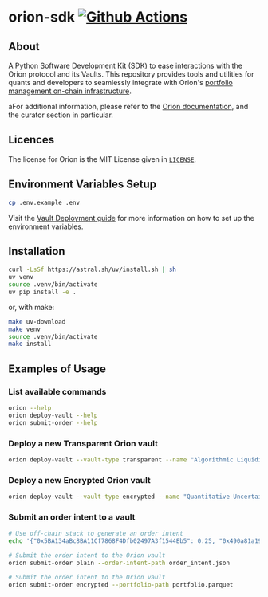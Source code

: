 # orion-sdk [![Github Actions][gha-badge]][gha]

[gha]: https://github.com/OrionFinanceAI/orion-sdk/actions
[gha-badge]: https://github.com/OrionFinanceAI/orion-sdk/actions/workflows/build.yml/badge.svg

## About

A Python Software Development Kit (SDK) to ease interactions with the Orion protocol and its Vaults. This repository provides tools and utilities for quants and developers to seamlessly integrate with Orion's [portfolio management on-chain infrastructure](https://github.com/OrionFinanceAI/protocol).

aFor additional information, please refer to the [Orion documentation](https://docs.orionfinance.ai), and the curator section in particular.

## Licences

The license for Orion is the MIT License given in [`LICENSE`](./LICENSE).

## Environment Variables Setup

```bash
cp .env.example .env
```

Visit the [Vault Deployment guide](https://docs.orionfinance.ai/curator/orion_sdk/deploy) for more information on how to set up the environment variables.

## Installation

```bash
curl -LsSf https://astral.sh/uv/install.sh | sh
uv venv
source .venv/bin/activate
uv pip install -e .
```

or, with make:

```bash
make uv-download
make venv
source .venv/bin/activate
make install
```

## Examples of Usage

### List available commands

```bash
orion --help
orion deploy-vault --help
orion submit-order --help
```

### Deploy a new Transparent Orion vault

```bash
orion deploy-vault --vault-type transparent --name "Algorithmic Liquidity Provision & Hedging Agent" --symbol "ALPHA" --fee-type hard_hurdle --performance-fee 100 --management-fee 10
```

### Deploy a new Encrypted Orion vault

```bash
orion deploy-vault --vault-type encrypted --name "Quantitative Uncertainty Analysis of Network Topologies" --symbol "QUANT" --fee-type high_water_mark --performance-fee 0 --management-fee 20
```

### Submit an order intent to a vault

```bash
# Use off-chain stack to generate an order intent
echo '{"0x5BA134aBc8BA11Cf7868F4Dfb02497A3f1544Eb5": 0.25, "0x490a81a1939762E6AA87C68C346A0be5E21B466c": 0.02, "0x8A359aAfbf0DF440B34bb97445d981C1944CD053": 0.015, "0xbD39EeAd46c3f28EB8309A74641ab9Ef947FFc83": 0.0255, "0x6b2741F97Ea3EA9C5bFeEa33575d1E73c4481010": 0.06, "0x58f7aaE7B2c017F74B7403C9e89537f43B13bE87": 0.40, "0x28345814d210f2FE11C8de03236f0Ba7b603D282": 0.22, "0x484fF4FB5Ca053b47e5e0490C363b5ea38bB2adF": 0.0095}' > order_intent.json

# Submit the order intent to the Orion vault
orion submit-order plain --order-intent-path order_intent.json

# Submit the order intent to the Orion vault
orion submit-order encrypted --portfolio-path portfolio.parquet
```
